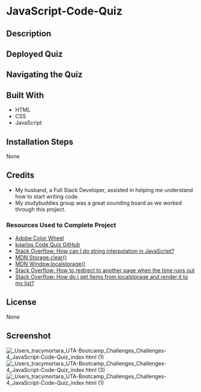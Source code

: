# JavaScript-Code-Quiz
## Description

## Deployed Quiz

## Navigating the Quiz

## Built With
- HTML
- CSS
- JavaScript
## Installation Steps
None
## Credits
- My husband, a Full Stack Developer, assisted in helping me understand how to start writing code. 
- My studybuddies group was a great sounding board as we worked through this project. 
### Resources Used to Complete Project
- [Adobe Color Wheel](https://color.adobe.com/explore?page=2)
- [kqarlos Code Quiz GitHub](https://github.com/kqarlos/code-quiz)
- [Stack Overflow: How can I do string interpolation in JavaScript?](https://stackoverflow.com/questions/1408289/how-can-i-do-string-interpolation-in-javascript)
- [MDN Storage.clear()](https://developer.mozilla.org/en-US/docs/Web/API/Storage/clear)
- [MDN Window.localstorage()](https://developer.mozilla.org/en-US/docs/Web/API/Window/localStorage)
- [Stack Overflow: How to redirect to another page when the time runs out](https://stackoverflow.com/questions/545171/how-to-redirect-to-another-page-when-the-time-runs-out)
- [Stack Overflow: How do i get Items from localstorage and render it to my list?](https://stackoverflow.com/questions/59750366/how-do-i-get-items-from-localstorage-and-render-it-to-my-list)
## License
None
## Screenshot
![_Users_tracymortara_UTA-Bootcamp_Challenges_Challenges-4_JavaScript-Code-Quiz_index html (1)](https://user-images.githubusercontent.com/107971753/202349798-59ca9316-5c61-4621-a351-195a825874b2.png)
![_Users_tracymortara_UTA-Bootcamp_Challenges_Challenges-4_JavaScript-Code-Quiz_index html (3)](https://user-images.githubusercontent.com/107971753/202353540-c9608a48-2cc4-474f-b84e-c11b301d3e02.png)
![_Users_tracymortara_UTA-Bootcamp_Challenges_Challenges-4_JavaScript-Code-Quiz_index html (1)](https://user-images.githubusercontent.com/107971753/202353552-4e0c125f-ded8-4291-a180-1ad99492466e.png)
